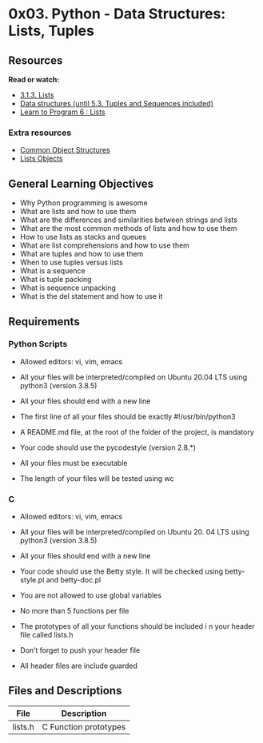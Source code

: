 # 0x03. Python - Data Structures: Lists, Tuples

## Resources

**Read or watch:**

- [3.1.3. Lists](https://docs.python.org/3/tutorial/introduction.html#lists)
- [Data structures (until 5.3. Tuples and Sequences included)](https://docs.python.org/3/tutorial/datastructures.html)
- [Learn to Program 6 : Lists](https://youtu.be/A1HUzrvS-Pw)

### Extra resources
- [Common Object Structures](https://docs.python.org/3.4/c-api/structures.html)
- [Lists Objects](https://docs.python.org/3.4/c-api/list.html)

## General Learning Objectives

* Why Python programming is awesome
* What are lists and how to use them
* What are the differences and similarities between strings and lists
* What are the most common methods of lists and how to use them
* How to use lists as stacks and queues
* What are list comprehensions and how to use them
* What are tuples and how to use them
* When to use tuples versus lists
* What is a sequence
* What is tuple packing
* What is sequence unpacking
* What is the del statement and how to use it

## Requirements

### Python Scripts
- Allowed editors: vi, vim, emacs

- All your files will be interpreted/compiled on Ubuntu 20.04 LTS using python3 (version 3.8.5)

- All your files should end with a new line

- The first line of all your files should be exactly #!/usr/bin/python3

- A README.md file, at the root of the folder of the project, is mandatory

- Your code should use the pycodestyle (version 2.8.*)

- All your files must be executable

- The length of your files will be tested using wc

### C

- Allowed editors: vi, vim, emacs

- All your files will be interpreted/compiled on Ubuntu 20.
04 LTS using python3 (version 3.8.5)

- All your files should end with a new line

- Your code should use the Betty style. It will be checked using betty-style.pl and betty-doc.pl

- You are not allowed to use global variables

- No more than 5 functions per file

- The prototypes of all your functions should be included i
n your header file called lists.h

- Don’t forget to push your header file

- All  header files are include guarded

## Files and Descriptions

| File			| Description			|
|-----------------------|-------------------------------|
| lists.h		|C Function prototypes	|